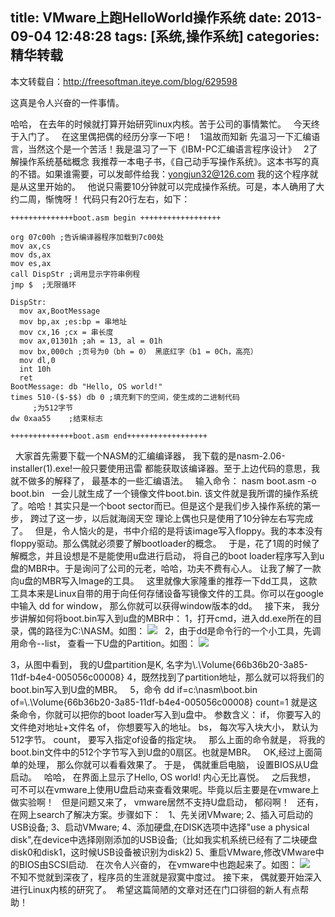title: VMware上跑HelloWorld操作系统
date: 2013-09-04 12:48:28
tags: [系统,操作系统]
categories: 精华转载
---

本文转载自：http://freesoftman.iteye.com/blog/629598

这真是令人兴奋的一件事情。

哈哈， 在去年的时候就打算开始研究linux内核。苦于公司的事情繁忙。
 
今天终于入门了。
 
在这里偶把偶的经历分享一下吧！
 
1温故而知新
先温习一下汇编语言，当然这个是一个苦活！我是温习了一下《IBM-PC汇编语言程序设计》
 
2了解操作系统基础概念
我推荐一本电子书，《自己动手写操作系统》。这本书写的真的不错。如果谁需要，可以发邮件给我：yongjun32@126.com
我的这个程序就是从这里开始的。
 
他说只需要10分钟就可以完成操作系统。可是，本人确用了大约二周，惭愧呀！
代码只有20行左右，如下：
<!--more-->
```
++++++++++++++boot.asm begin ++++++++++++++++++  
 
org 07c00h ;告诉编译器程序加载到7c00处  
mov ax,cs  
mov ds,ax  
mov es,ax  
call DispStr ;调用显示字符串例程  
jmp $  ;无限循环  
  
DispStr:  
  mov ax,BootMessage  
  mov bp,ax ;es:bp = 串地址  
  mov cx,16 ;cx = 串长度  
  mov ax,01301h ;ah = 13, al = 01h  
  mov bx,000ch ;页号为0（bh = 0） 黑底红字（b1 = 0Ch，高亮）  
  mov dl,0  
  int 10h  
  ret  
BootMessage: db "Hello, OS world!"  
times 510-($-$$) db 0 ;填充剩下的空间，使生成的二进制代码  
     ;为512字节  
dw 0xaa55    ;结束标志  
 
++++++++++++++boot.asm end++++++++++++++++++  
```
 
大家首先需要下载一个NASM的汇编编译器， 我下载的是nasm-2.06-installer(1).exe!一般只要使用迅雷
都能获取该编译器。至于上边代码的意思，我就不做多的解释了， 最基本的一些汇编语法。
 
输入命令：
nasm boot.asm -o boot.bin
 
一会儿就生成了一个镜像文件boot.bin. 该文件就是我所谓的操作系统了。哈哈！其实只是一个boot sector而已。但是这个是我们步入操作系统的第一步， 跨过了这一步，以后就海阔天空
理论上偶也只是使用了10分钟左右写完成了。
 
但是，令人恼火的是，书中介绍的是将该image写入floppy。我的本本没有floppy驱动。那么偶就必须要了解bootloader的概念。
 
于是，花了1周的时候了解概念，并且设想是不是能使用u盘进行启动， 将自己的boot loader程序写入到u盘的MBR中。于是询问了公司的元老，哈哈，功夫不费有心人。 让我了解了一款向u盘的MBR写入Image的工具。
 
这里就像大家隆重的推荐一下dd工具， 这款工具本来是Linux自带的用于向任何存储设备写镜像文件的工具。你可以在google中输入 dd for window， 那么你就可以获得window版本的dd。
 
接下来， 我分步讲解如何将boot.bin写入到u盘的MBR中：
1，打开cmd，进入dd.exe所在的目录，偶的路径为C:\NASM。如图：
![](http://voidking.qiniudn.com/@/imgs/os/helloworld1.jpg)
 
2，由于dd是命令行的一个小工具，先调用命令--list， 查看一下U盘的Partition。如图：
![](http://voidking.qiniudn.com/@/imgs/os/helloworld2.jpg)

3，从图中看到， 我的U盘partition是K, 名字为\\.\Volume{66b36b20-3a85-11df-b4e4-005056c00008}
4，既然找到了partition地址，那么就可以将我们的boot.bin写入到U盘的MBR。
 
5，命令 dd if=c:\nasm\boot.bin of=\\.\Volume{66b36b20-3a85-11df-b4e4-005056c00008} count=1
就是这条命令，你就可以把你的boot loader写入到u盘中。
参数含义：
if， 你要写入的文件绝对地址+文件名
of， 你想要写入的地址。
bs， 每次写入块大小， 默认为512字节。
count， 要写入指定of设备的指定块。
 
那么上面的命令就是， 将我的boot.bin文件中的512个字节写入到U盘的0扇区。也就是MBR。
 
OK,经过上面简单的处理， 那么你就可以看看效果了。 于是， 偶就重启电脑， 设置BIOS从U盘启动。
 
哈哈， 在界面上显示了Hello, OS world! 内心无比喜悦。
 
之后我想， 可不可以在vmware上使用U盘启动来查看效果呢。毕竟以后主要是在vmware上做实验啊！
 
但是问题又来了， vmware居然不支持U盘启动， 郁闷啊！
 
还有， 在网上search了解决方案。步骤如下：
 
1、先关闭VMware;
2、插入可启动的USB设备;
3、启动VMware;
4、添加硬盘,在DISK选项中选择"use a physical disk",在device中选择刚刚添加的USB设备;（比如我实机系统已经有了二块硬盘disk0和disk1，这时候USB设备被识别为disk2)
5、重启VMware,修改VMware中的BIOS由SCSI启动.
 
在次令人兴奋的， 在vmware中也跑起来了。如图：
![](http://voidking.qiniudn.com/@/imgs/os/helloworld3.jpg)
 
不知不觉就到深夜了，程序员的生涯就是寂寞中度过。
接下来， 偶就要开始深入进行Linux内核的研究了。  希望这篇简陋的文章对还在门口徘徊的新人有点帮助！
 

